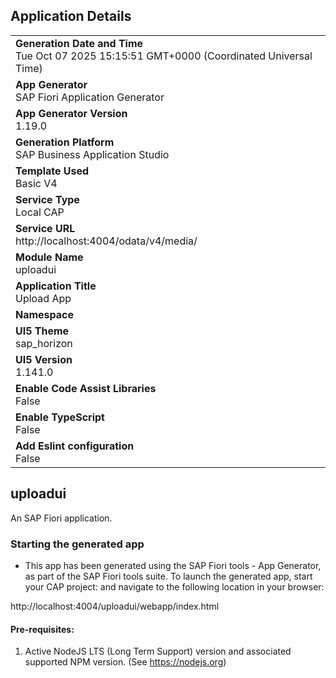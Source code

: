 ## Application Details
|               |
| ------------- |
|**Generation Date and Time**<br>Tue Oct 07 2025 15:15:51 GMT+0000 (Coordinated Universal Time)|
|**App Generator**<br>SAP Fiori Application Generator|
|**App Generator Version**<br>1.19.0|
|**Generation Platform**<br>SAP Business Application Studio|
|**Template Used**<br>Basic V4|
|**Service Type**<br>Local CAP|
|**Service URL**<br>http://localhost:4004/odata/v4/media/|
|**Module Name**<br>uploadui|
|**Application Title**<br>Upload App|
|**Namespace**<br>|
|**UI5 Theme**<br>sap_horizon|
|**UI5 Version**<br>1.141.0|
|**Enable Code Assist Libraries**<br>False|
|**Enable TypeScript**<br>False|
|**Add Eslint configuration**<br>False|

## uploadui

An SAP Fiori application.

### Starting the generated app

-   This app has been generated using the SAP Fiori tools - App Generator, as part of the SAP Fiori tools suite.  To launch the generated app, start your CAP project:  and navigate to the following location in your browser:

http://localhost:4004/uploadui/webapp/index.html

#### Pre-requisites:

1. Active NodeJS LTS (Long Term Support) version and associated supported NPM version.  (See https://nodejs.org)


